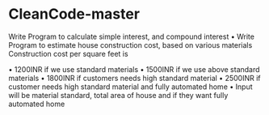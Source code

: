 # CleanCode-master
Write Program to calculate simple interest, and compound interest
• Write Program to estimate house construction cost, based on various
materials
Construction cost per square feet is

• 1200INR if we use standard materials
• 1500INR if we use above standard materials
• 1800INR if customers needs high standard material
• 2500INR if customer needs high standard material and fully
automated home
• Input will be material standard, total area of house and if they want
fully automated home
